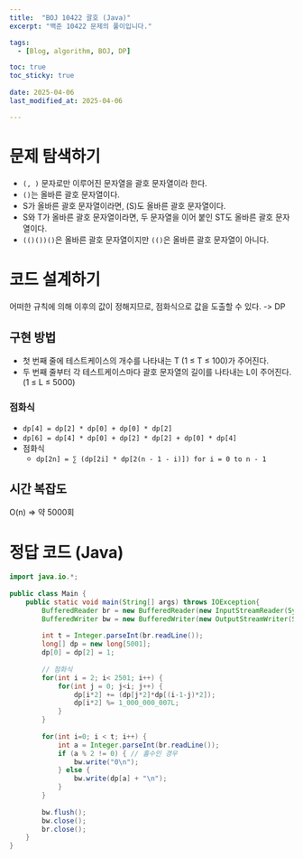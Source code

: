 ```yaml
---
title:  "BOJ 10422 괄호 (Java)"
excerpt: "백준 10422 문제의 풀이입니다."

tags:
  - [Blog, algorithm, BOJ, DP]

toc: true
toc_sticky: true
 
date: 2025-04-06
last_modified_at: 2025-04-06

---
```


# 문제 탐색하기

- `(, )` 문자로만 이루어진 문자열을 괄호 문자열이라 한다.
- `()`는 올바른 괄호 문자열이다. 
- S가 올바른 괄호 문자열이라면, (S)도 올바른 괄호 문자열이다. 
- S와 T가 올바른 괄호 문자열이라면, 두 문자열을 이어 붙인 ST도 올바른 괄호 문자열이다. 
- `(()())()`은 올바른 괄호 문자열이지만 `(()`은 올바른 괄호 문자열이 아니다.

# 코드 설계하기

어떠한 규칙에 의해 이후의 값이 정해지므로, 점화식으로 값을 도출할 수 있다. -> DP

## 구현 방법

- 첫 번째 줄에 테스트케이스의 개수를 나타내는 T (1 ≤ T ≤ 100)가 주어진다. 
- 두 번째 줄부터 각 테스트케이스마다 괄호 문자열의 길이를 나타내는 L이 주어진다. (1 ≤ L ≤ 5000)

### 점화식

- `dp[4] = dp[2] * dp[0] + dp[0] * dp[2]`
- `dp[6] = dp[4] * dp[0] + dp[2] * dp[2] + dp[0] * dp[4]`
- 점화식
	- `dp[2n] = ∑ (dp[2i] * dp[2(n - 1 - i)]) for i = 0 to n - 1`


## 시간 복잡도

O(n) => 약 5000회

# 정답 코드 (Java)

```java
import java.io.*;  
  
public class Main {  
    public static void main(String[] args) throws IOException{  
        BufferedReader br = new BufferedReader(new InputStreamReader(System.in));  
        BufferedWriter bw = new BufferedWriter(new OutputStreamWriter(System.out));  
  
        int t = Integer.parseInt(br.readLine());  
        long[] dp = new long[5001];  
        dp[0] = dp[2] = 1;  
  
        // 점화식  
        for(int i = 2; i< 2501; i++) {  
            for(int j = 0; j<i; j++) {  
                dp[i*2] += (dp[j*2]*dp[(i-1-j)*2]);  
                dp[i*2] %= 1_000_000_007L;  
            }  
        }  
  
        for(int i=0; i < t; i++) {  
            int a = Integer.parseInt(br.readLine());  
            if (a % 2 != 0) { // 홀수인 경우
                bw.write("0\n");
            } else {
                bw.write(dp[a] + "\n");
            }
        }  
  
        bw.flush();  
        bw.close();  
        br.close();  
    }  
}
```

